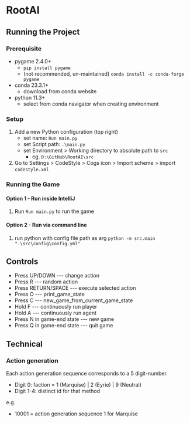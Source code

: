 # RootAI

[//]: # (Write description here)

## Running the Project

### Prerequisite

- pygame 2.4.0+
  - `pip install pygame`
  - (not recommended, un-maintained) `conda install -c conda-forge pygame`
- conda 23.3.1+
  - download from conda website
- python 11.3+
  - select from conda navigator when creating environment

### Setup

1. Add a new Python configuration (top right)
   - set name: `Run main.py`
   - set Script path: `.\main.py`
   - set Environment > Working directory to absolute path to `src`
     - eg. `D:\GitHub\RootAI\src`
2. Go to Settings > CodeStyle > Cogs icon > Import scheme > import `codestyle.xml` 

### Running the Game
#### Option 1 - Run inside IntelliJ
1. Run `Run main.py` to run the game
#### Option 2 - Run via command line
1. run python with config file path as arg `python -m src.main ".\src\config\config.yml"`

## Controls
- Press UP/DOWN --- change action
- Press R --- random action
- Press RETURN/SPACE --- execute selected action
- Press O --- print_game_state
- Press C --- new_game_from_current_game_state
- Hold F --- continuously run player
- Hold A --- continuously run agent
- Press N in game-end state --- new game
- Press Q in game-end state --- quit game

## Technical
### Action generation
Each action generation sequence corresponds to a 5 digit-number.
- Digit 0: faction = 1 (Marquise) | 2 (Eyrie) | 9 (Neutral)
- Digit 1-4: distinct id for that method

e.g.
- 10001 = action generation sequence 1 for Marquise



